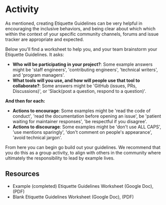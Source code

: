 # Activity

As mentioned, creating Etiquette Guidelines can be very helpful in encouraging the inclusive behaviors, and being clear about which which within the context of your specific community channels, forums and issue tracker are appropriate and expected.

Below you'll find a worksheet to help you, and your team brainstorm your Etiquette Guidelines. It asks:

* **Who will be participating in your project?**: Some example answers might be 'staff engineers', 'contributing engineers', 'technical writers', and 'program managers'.
* **What tools will you use, and how will people use that tool to collaborate?**: Some answers might be 'GitHub (issues, PRs, Discussions)', or 'Slack(post a question, respond to a question)'.

**And then for each:**

* **Actions to encourage**: Some examples might be 'read the code of conduct', 'read the documentation before opening an issue', be 'patient waiting for maintainer responses', 'be respectful if you disagree'.
* **Actions to discourage**: Some examples might be 'don't use ALL CAPS', 'use mentions sparingly', 'don't comment on people's appearance', 'avoid technical jargon'.

From here you can begin go build out your guidelines.  We recommend that you do this as a group activity, to align with others in the community where ultimately the responsibility to lead by example lives.

## Resources
* Example (completed) Etiquette Guidelines Worksheet (Google Doc), (PDF)
* Blank Etiquette Guidelines Worksheet (Google Doc), (PDF)